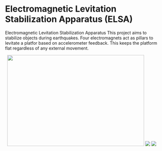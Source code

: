 # Electromagnetic Levitation Stabilization Apparatus (ELSA)
Electromagnetic Levitation Stabilization Apparatus
This project aims to stabilize objects during earthquakes. Four electromagnets act as pillars to levitate a platfor based on accelerometer feedback. This keeps the platform flat regardless of any external movement. 
<p align="center">
  <img src ="https://camo.githubusercontent.com/ac166bfc6cfb26c65290e2ae07dc598e473bb63c/687474703a2f2f692e696d6775722e636f6d2f4d64547556636d2e6a7067" width="450" height="300"/>
  <img src ="https://camo.githubusercontent.com/7539e0f9bde79a4f9f9c4545dff54b391a5fd38e/687474703a2f2f6936352e74696e797069632e636f6d2f333370663462642e6a7067" />
  <img src ="https://camo.githubusercontent.com/1b53483cb525efea9faafa395f4e348c79dea449/687474703a2f2f692e696d6775722e636f6d2f344f79727742452e6a7067" />
</p>
